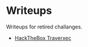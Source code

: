 <!--GEN_META
GEN_TITLE=Writeups
GEN_DESCRIPTION=Writeups
GEN_KEYWORDS=
GEN_AUTHOR=Máté Kukri
GEN_COPYRIGHT=Copyright (C) Máté Kukri, 2020
-->
# Writeups

Writeups for retired challanges.

* <a href="writeups/traverxec.html">HackTheBox Traverxec</a>
